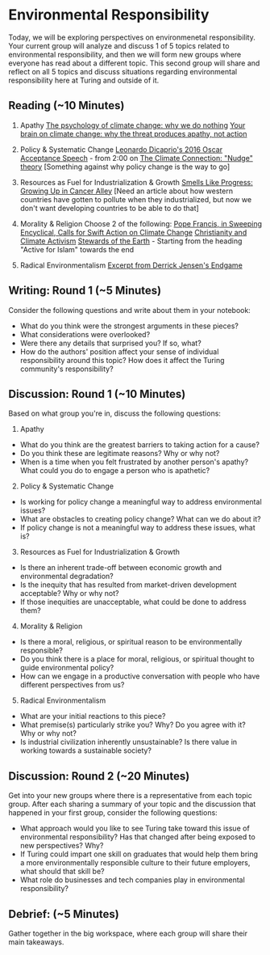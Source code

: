 # Environmental Responsibility

Today, we will be exploring perspectives on environmenetal responsibility. Your current group will analyze and discuss 1 of 5 topics related to environmental responsibility, and then we will form new groups where everyone has read about a different topic. This second group will share and reflect on all 5 topics and discuss situations regarding environmental responsibility here at Turing and outside of it. 

## Reading (~10 Minutes)

1. Apathy
[The psychology of climate change: why we do nothing](http://www.theecologist.org/News/news_analysis/301036/the_psychology_of_climate_change_why_we_do_nothing.html)
[Your brain on climate change: why the threat produces apathy, not action](http://www.theguardian.com/sustainable-business/2014/nov/10/brain-climate-change-science-psychology-environment-elections)

2. Policy & Systematic Change
[Leonardo Dicaprio's 2016 Oscar Acceptance Speech](http://oscar.go.com/news/winners/watch-leonardo-dicaprios-acceptance-speech-for-best-actor-2016) - from 2:00 on
[The Climate Connection: "Nudge" theory](http://www.bbc.co.uk/worldservice/science/2010/11/101129_climate_connection_nudge_theory_video.shtml)
[Something against why policy change is the way to go]

3. Resources as Fuel for Industrialization & Growth
[Smells Like Progress: Growing Up in Cancer Alley](https://blog.epa.gov/blog/2013/08/smells-like-progress/)
[Need an article about how western countries have gotten to pollute when they industrialized, but now we don't want developing countries to be able to do that]

4. Morality & Religion
 Choose 2 of the following:
[Pope Francis, in Sweeping Encyclical, Calls for Swift Action on Climate Change](http://www.nytimes.com/2015/06/19/world/europe/pope-francis-in-sweeping-encyclical-calls-for-swift-action-on-climate-change.html?_r=0)
[Christianity and Climate Activism](http://yearsoflivingdangerously.com/video/reaching-across-divide/)
[Stewards of the Earth](http://www.emagazine.com/magazine-archive/stewards-of-the-earth) - Starting from the heading "Active for Islam" towards the end 

5. Radical Environmentalism
[Excerpt from Derrick Jensen's Endgame](http://www.derrickjensen.org/work/endgame/endgame-premises-english/)


## Writing: Round 1 (~5 Minutes)
 Consider the following questions and write about them in your notebook:
* What do you think were the strongest arguments in these pieces?
* What considerations were overlooked?
* Were there any details that surprised you? If so, what?
* How do the authors' position affect your sense of individual responsibility around this topic? How does it affect the Turing community's responsibility?

## Discussion: Round 1 (~10 Minutes)

Based on what group you're in, discuss the following questions:

1. Apathy
* What do you think are the greatest barriers to taking action for a cause?
* Do you think these are legitimate reasons? Why or why not?
* When is a time when you felt frustrated by another person's apathy? What could you do to engage a person who is apathetic?

2. Policy & Systematic Change
* Is working for policy change a meaningful way to address environmental issues?
* What are obstacles to creating policy change? What can we do about it?
* If policy change is not a meaningful way to address these issues, what is? 

3. Resources as Fuel for Industrialization & Growth
* Is there an inherent trade-off between economic growth and environmental degradation?
* Is the inequity that has resulted from market-driven development acceptable? Why or why not?
* If those inequities are unacceptable, what could be done to address them?

4. Morality & Religion
* Is there a moral, religious, or spiritual reason to be environmentally responsible? 
* Do you think there is a place for moral, religious, or spiritual thought to guide environmental policy?
* How can we engage in a productive conversation with people who have different perspectives from us?

5. Radical Environmentalism
* What are your initial reactions to this piece?
* What premise(s) particularly strike you? Why? Do you agree with it? Why or why not?
* Is industrial civilization inherently unsustainable? Is there value in working towards a sustainable society?

## Discussion: Round 2 (~20 Minutes)

Get into your new groups where there is a representative from each topic group. After each sharing a summary of your topic and the discussion that happened in your first group, consider the following questions:

* What approach would you like to see Turing take toward this issue of environmental responsibility? Has that changed after being exposed to new perspectives? Why?
* If Turing could impart one skill on graduates that would help them bring a more environmentally responsible culture to their future employers, what should that skill be?
* What role do businesses and tech companies play in environmental responsibility? 

## Debrief: (~5 Minutes)
Gather together in the big workspace, where each group will share their main takeaways. 
